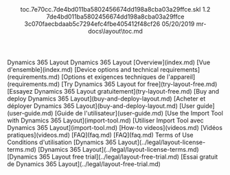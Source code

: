 <?xml version="1.0" encoding="UTF-8"?>
<xliff xmlns:logoport="urn:logoport:xliffeditor:xliff-extras:1.0" xmlns:tilt="urn:logoport:xliffeditor:tilt-non-translatables:1.0" xmlns:xsi="http://www.w3.org/2001/XMLSchema-instance" xmlns="urn:oasis:names:tc:xliff:document:1.2" xmlns:xliffext="urn:microsoft:content:schema:xliffextensions" version="1.2" xsi:schemaLocation="urn:oasis:names:tc:xliff:document:1.2 xliff-core-1.2-transitional.xsd">
  <file datatype="xml" source-language="en-US" original="toc.md" target-language="fr-FR">
    <header>
      <tool tool-company="Microsoft" tool-version="1.0-7889195" tool-name="mdxliff" tool-id="mdxliff"/>
      <xliffext:skl_file_name>toc.7e70cc.7de4bd011ba5802456674dd198a8cba03a29ffce.skl</xliffext:skl_file_name>
      <xliffext:version>1.2</xliffext:version>
      <xliffext:ms.openlocfilehash>7de4bd011ba5802456674dd198a8cba03a29ffce</xliffext:ms.openlocfilehash>
      <xliffext:ms.sourcegitcommit>3c070faecbdaab5c7294efc4fbe405412f48cf26</xliffext:ms.sourcegitcommit>
      <xliffext:ms.lasthandoff>05/20/2019</xliffext:ms.lasthandoff>
      <xliffext:ms.openlocfilepath>mr-docs\layout\toc.md</xliffext:ms.openlocfilepath>
    </header>
    <body>
      <group extype="content" id="content">
        <trans-unit xml:space="preserve" translate="yes" id="101">
          <source>Dynamics 365 Layout</source>
        <target logoport:matchpercent="101" state="translated" state-qualifier="leveraged-tm">Dynamics 365 Layout</target></trans-unit>
        <trans-unit xml:space="preserve" translate="yes" id="102">
          <source><bpt id="p1">[</bpt>Overview<ept id="p1">](index.md)</ept></source>
        <target logoport:matchpercent="101" state="translated" state-qualifier="leveraged-tm"><bpt id="p1">[</bpt>Vue d'ensemble<ept id="p1">](index.md)</ept></target></trans-unit>
        <trans-unit xml:space="preserve" translate="yes" id="103">
          <source><bpt id="p1">[</bpt>Device options and technical requirements<ept id="p1">](requirements.md)</ept></source>
        <target logoport:matchpercent="101" state="translated" state-qualifier="leveraged-tm"><bpt id="p1">[</bpt>Options et exigences techniques de l'appareil<ept id="p1">](requirements.md)</ept></target></trans-unit>
        <trans-unit xml:space="preserve" translate="yes" id="104">
          <source><bpt id="p1">[</bpt>Try Dynamics 365 Layout for free<ept id="p1">](try-layout-free.md)</ept></source>
        <target logoport:matchpercent="101" state="translated" state-qualifier="leveraged-tm"><bpt id="p1">[</bpt>Essayez Dynamics 365 Layout gratuitement<ept id="p1">](try-layout-free.md)</ept></target></trans-unit>
        <trans-unit xml:space="preserve" translate="yes" id="105">
          <source><bpt id="p1">[</bpt>Buy and deploy Dynamics 365 Layout<ept id="p1">](buy-and-deploy-layout.md)</ept></source>
        <target logoport:matchpercent="101" state="translated" state-qualifier="leveraged-tm"><bpt id="p1">[</bpt>Acheter et déployer Dynamics 365 Layout<ept id="p1">](buy-and-deploy-layout.md)</ept></target></trans-unit>
        <trans-unit xml:space="preserve" translate="yes" id="106">
          <source><bpt id="p1">[</bpt>User guide<ept id="p1">](user-guide.md)</ept></source>
        <target logoport:matchpercent="101" state="translated" state-qualifier="leveraged-tm"><bpt id="p1">[</bpt>Guide de l'utilisateur<ept id="p1">](user-guide.md)</ept></target></trans-unit>
        <trans-unit xml:space="preserve" translate="yes" id="107">
          <source><bpt id="p1">[</bpt>Use the Import Tool with Dynamics 365 Layout<ept id="p1">](import-tool.md)</ept></source>
        <target logoport:matchpercent="101" state="translated" state-qualifier="leveraged-tm"><bpt id="p1">[</bpt>Utiliser Import Tool avec Dynamics 365 Layout<ept id="p1">](import-tool.md)</ept></target></trans-unit>
        <trans-unit xml:space="preserve" translate="yes" id="108">
          <source><bpt id="p1">[</bpt>How-to videos<ept id="p1">](videos.md)</ept></source>
        <target logoport:matchpercent="101" state="translated" state-qualifier="leveraged-tm"><bpt id="p1">[</bpt>Vidéos pratiques<ept id="p1">](videos.md)</ept></target></trans-unit>
        <trans-unit xml:space="preserve" translate="yes" id="109">
          <source><bpt id="p1">[</bpt>FAQ<ept id="p1">](faq.md)</ept></source>
        <target logoport:matchpercent="101" state="translated" state-qualifier="leveraged-tm"><bpt id="p1">[</bpt>FAQ<ept id="p1">](faq.md)</ept></target></trans-unit>
        <trans-unit xml:space="preserve" translate="yes" id="110">
          <source>Terms of Use</source>
        <target logoport:matchpercent="101" state="translated" state-qualifier="leveraged-tm">Conditions d'utilisation</target></trans-unit>
        <trans-unit xml:space="preserve" translate="yes" id="111">
          <source><bpt id="p1">[</bpt>Dynamics 365 Layout<ept id="p1">](../legal/layout-license-terms.md)</ept></source>
        <target logoport:matchpercent="101" state="translated" state-qualifier="leveraged-tm"><bpt id="p1">[</bpt>Dynamics 365 Layout<ept id="p1">](../legal/layout-license-terms.md)</ept></target></trans-unit>
        <trans-unit xml:space="preserve" translate="yes" id="112">
          <source><bpt id="p1">[</bpt>Dynamics 365 Layout free trial<ept id="p1">](../legal/layout-free-trial.md)</ept></source>
        <target logoport:matchpercent="101" state="translated" state-qualifier="leveraged-tm"><bpt id="p1">[</bpt>Essai gratuit de Dynamics 365 Layout<ept id="p1">](../legal/layout-free-trial.md)</ept></target></trans-unit>
      </group>
    </body>
  </file>
</xliff>